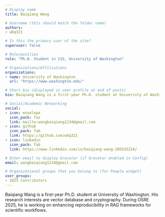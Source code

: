 ```yaml
---
# Display name
title: Baiqiang Wang

# Username (this should match the folder name)
authors:
- wbq321

# Is this the primary user of the site?
superuser: false

# Role/position
role: "Ph.D. Student in CSS, University of Washington"

# Organizations/Affiliations
organizations:
- name: University of Washington
  url: "https://www.washington.edu/"

# Short bio (displayed in user profile at end of posts)
bio: Baiqiang Wang is a first-year Ph.D. student at University of Washington. He works on vector database and cryptography.

# Social/Academic Networking
social:
- icon: envelope
  icon_pack: fas
  link: mailto:wangbaiqiang1234@gmail.com
- icon: github
  icon_pack: fab
  link: https://github.com/wbq321
- icon: linkedin
  icon_pack: fab
  link: https://www.linkedin.com/in/baiqiang-wang-205b35224/

# Enter email to display Gravatar (if Gravatar enabled in Config)
email: wangbaiqiang1234@gmail.com

# Organizational groups that you belong to (for People widget)
user_groups:
- 2025 Contributors
---
```


Baiqiang Wang is a first-year Ph.D. student at University of Washington. His research interests are vector database and cryptography. During OSRE 2025, he is working on enhancing reproducibility in RAG frameworks for scientific workflows.
